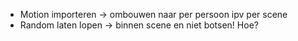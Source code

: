 * Motion importeren -> ombouwen naar per persoon ipv per scene
* Random laten lopen -> binnen scene en niet botsen! Hoe?